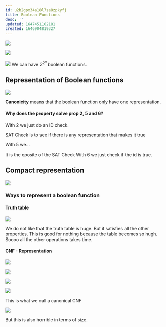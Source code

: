 ```yaml
---
id: u2b2gpx34a18l7sa8zpkyfj
title: Boolean Functions
desc: ''
updated: 1647451162181
created: 1646904819327
---
```

![](/assets/images/2022-03-10-10-06-14.png)

![](/assets/images/2022-03-10-10-30-52.png)

![](/assets/images/2022-03-10-10-32-24.png)
We can have $2^{2^n}$ boolean functions.


## Representation of Boolean functions
![](/assets/images/2022-03-10-10-39-15.png)

**Canonicity** means that the boolean function only have one representation.

#### Why does the property solve prop 2, 5 and 6?
With 2 we just do an ID check.

SAT Check is to see if there is any representation that makes it true

With 5 we...

It is the oposite of the SAT Check
With 6 we just check if the id is true.

## Compact representation
![](/assets/images/2022-03-10-10-46-21.png)

### Ways to represent a boolean function

#### Truth table
![](/assets/images/2022-03-10-10-48-26.png)

We do not like that the truth table is huge. But it satisfies all the other properties. This is good for nothing because the table becomes so hugh. Soooo all the other operations takes time. 

#### CNF - Representation
![](/assets/images/2022-03-10-10-49-34.png)

![](/assets/images/2022-03-10-10-55-26.png)

![](/assets/images/2022-03-10-10-59-10.png)

![](/assets/images/2022-03-10-10-58-12.png)

This is what we call a canonical CNF

![](/assets/images/2022-03-10-10-59-48.png)


But this is also horrible in terms of size.